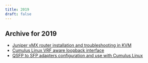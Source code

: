 ```yaml
---
title: 2019
draft: false
---
```


## Archive for 2019
- [Juniper vMX router installation and troubleshooting in KVM](2019-11-19-vMX-router-installation-tips-pitfalls-kvm)
- [Cumulus Linux VRF aware loopback interface](2019-12-15-cumulus-linux-vrf-aware-loopback-interface)
- [QSFP to SFP adapters configuration and use with Cumulus Linux](2019-12-15-qsfp-to-sfp-adpater-configuration-and-use-cumulus)
